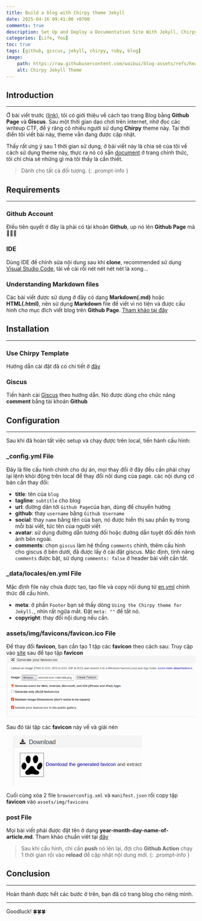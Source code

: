 ```yaml
---
title: Build a blog with Chirpy theme Jekyll
date: 2025-04-16 09:41:00 +0700
comments: true
description: Set Up and Deploy a Documentation Site With Jekyll, Chirpy, Giscus
categories: [Life, You]
toc: true
tags: [github, giscus, jekyll, chirpy, ruby, blog]
image:
    path: https://raw.githubusercontent.com/waibui/blog-assets/refs/heads/main/imgs/posts/2025-04-26-github-giscus-jekyII-theme/chirpy.png
    alt: Chirpy Jekyll Theme
---
```


## Introduction
---
Ở bài viết trước ([link](https://waibui.github.io/posts/how-to-create-my-blog-website/)), tôi có giới thiệu về cách tạo trang Blog bằng **Github Page** và **Giscus**. Sau một thời gian dạo chơi trên internet, nhờ đọc các writeup CTF, để ý răng có nhiều người sử dụng **Chirpy** theme này. Tại thời điển tôi viết bài này, theme vẫn đang được cập nhật. 

Thấy rất ưng ý sau 1 thời gian sử dụng, ở bài viết này là chia sẻ của tôi về cách sử dụng theme này, thực ra nó có sẵn [document](https://chirpy.cotes.page/) ở trang chính thức, tôi chỉ chia sẽ những gì mà tôi thấy là cần thiết.

> Dành cho tất cả đối tượng.
{: .prompt-info }

## Requirements
---
### Github Account
Điều tiên quyết ở đây là phải có tài khoản **Github**, up nó lên **Github Page** mà 🤡🤡🤡

### IDE
Dùng IDE để chỉnh sửa nội dung sau khi **clone**, recommended sử dụng [Visual Studio Code](https://code.visualstudio.com/), tải về cài rồi nét nét nét nét là xong...

### Understanding Markdown files
Các bài viết được sử dụng ở đây có dạng **Markdown(.md)** hoặc **HTML(.html)**, nên sử dụng **Markdown** file để viết vì nó tiện và được cấu hình cho mục đích viết blog trên **Github Page**. [Tham khảo tại đây](https://markdownlivepreview.com/)

## Installation
---
### Use Chirpy Template
Hướng dẫn cài đặt đã có chi tiết ở [đây](https://chirpy.cotes.page/posts/getting-started/)

### Giscus
Tiến hành cài [Giscus](https://giscus.app/vi) theo hướng dẫn. Nó được dùng cho chức năng **comment** bằng tài khoản **Github**

## Configuration
---
Sau khi đã hoàn tất việc setup và chạy được trên local, tiến hành cấu hình:
### _config.yml File
Đây là file cấu hình chính cho dự án, mọi thay đổi ở đây đều cần phải chạy lại lệnh khỏi động trên local để thay đổi nôi dung của page. các nội dung cơ bản cần thay đổi:
* **title**: tên của `blog`
* **tagline**: `subtitle` cho blog
* **url**: đường dãn tới `Github Page`của bạn, dùng để chuyển hướng
* **github**: thay `username` bằng `Github Username` 
* **social**: thay `name` bằng tên của bạn, nó được hiển thị sau phần `By` trong mỗi bài viết, tức tên của người viết
* **avatar**: sử dụng đường dẫn tương đối hoặc đường dẫn tuyệt đối đến hình ảnh bên ngoài.
* **comments**: chọn `giscus` làm hệ thống `comments` chính, thêm cấu hình cho giscus ở bên dưới, đã được lấy ở cài đặt giscus. Mặc định, tính năng `comments` được bật, sử dụng `comments: false` ở header bài viết cần tắt.

### _data/locales/en.yml File
Mặc định file này chưa được tạo, tạo file và copy nội dụng từ [en.yml](https://github.com/cotes2020/jekyll-theme-chirpy/blob/master/_data/locales/en.yml) chỉnh thức để cấu hình.
* **meta**: ở phần `Footer` bạn sẽ thấy dòng `Using the Chirpy theme for Jekyll.`, nhìn rất ngữa mắt. Đặt `meta: ""` để tắt nó.
* **copyright**: thay đổi nội dung nếu cần.

### assets/img/favicons/favicon.ico File
Để thay đổi **favicon**, bạn cần tạo 1 tập các **favicon** theo cách sau:
Truy cập vào [site](https://www.favicon-generator.org/) sau để tạo tập **favicon**
![favicon](https://raw.githubusercontent.com/waibui/blog-assets/refs/heads/main/imgs/posts/2025-04-26-github-giscus-jekyII-theme/create_favicon.png)

Sau đó tải tập các **favicon** này về và giải nén

![Download favicon](https://raw.githubusercontent.com/waibui/blog-assets/refs/heads/main/imgs/posts/2025-04-26-github-giscus-jekyII-theme/download_favicon.png)

Cuối cùng xóa 2 file `browserconfig.xml` và `manifest.json` rồi copy tập **favicon** vào `assets/img/favicons`

### post File
Mọi bài viết phải được đặt tên ở dạng **year-month-day-name-of-article.md**. Tham khảo chuẩn viêt tại [đây](https://chirpy.cotes.page/posts/write-a-new-post/)

> Sau khi cấu hình, chỉ cần **push** nó lên lại, đợi cho **Github Action** chạy 1 thời gian rồi vào **reload** để cập nhật nội dung mới.
{: .prompt-info }

## Conclusion
---
Hoàn thành được hết các bước ở trên, bạn đã có trang blog cho riêng mình. 

---
Goodluck! 🍀🍀🍀